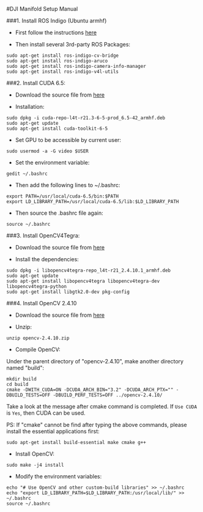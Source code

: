#DJI Manifold Setup Manual 

###1. Install ROS Indigo (Ubuntu armhf)

- First follow the instructions [here](http://wiki.ros.org/indigo/Installation/UbuntuARM)

- Then install several 3rd-party ROS Packages:
```
sudo apt-get install ros-indigo-cv-bridge
sudo apt-get install ros-indigo-aruco
sudo apt-get install ros-indigo-camera-info-manager
sudo apt-get install ros-indigo-v4l-utils
```

###2. Install CUDA 6.5: 

- Download the source file from [here](http://developer.download.nvidia.com/embedded/L4T/r21_Release_v3.0/cuda-repo-l4t-r21.3-6-5-prod_6.5-42_armhf.deb)

- Installation: 
```
sudo dpkg -i cuda-repo-l4t-r21.3-6-5-prod_6.5-42_armhf.deb
sudo apt-get update
sudo apt-get install cuda-toolkit-6-5
```

- Set GPU to be accessible by current user:

```
sudo usermod -a -G video $USER
```


- Set the environment variable:

```
gedit ~/.bashrc
```

- Then add the following lines to ~/.bashrc:

```
export PATH=/usr/local/cuda-6.5/bin:$PATH
export LD_LIBRARY_PATH=/usr/local/cuda-6.5/lib:$LD_LIBRARY_PATH
```


- Then source the .bashrc file again:

```
source ~/.bashrc
```

###3. Install OpenCV4Tegra:

- Download the source file from [here](http://developer.download.nvidia.com/embedded/OpenCV/L4T_21.2/libopencv4tegra-repo_l4t-r21_2.4.10.1_armhf.deb)

- Install the dependencies:
```
sudo dpkg -i libopencv4tegra-repo_l4t-r21_2.4.10.1_armhf.deb
sudo apt-get update
sudo apt-get install libopencv4tegra libopencv4tegra-dev libopencv4tegra-python
sudo apt-get install libgtk2.0-dev pkg-config
```

###4. Install OpenCV 2.4.10

- Download the source file from [here](https://sourceforge.net/projects/opencvlibrary/files/opencv-unix/2.4.10/opencv-2.4.10.zip/download)

- Unzip:

```
unzip opencv-2.4.10.zip
```

- Compile OpenCV:

Under the parent directory of "opencv-2.4.10", make another directory named "build":
```
mkdir build
cd build
cmake -DWITH_CUDA=ON -DCUDA_ARCH_BIN="3.2" -DCUDA_ARCH_PTX="" -DBUILD_TESTS=OFF -DBUILD_PERF_TESTS=OFF ../opencv-2.4.10/
```
Take a look at the message after cmake command is completed. If `Use CUDA` is `Yes`, then CUDA can be used.

PS: If "cmake" cannot be find after typing the above commands, please install the essential applications first:
```
sudo apt-get install build-essential make cmake g++
```

- Install OpenCV:
```
sudo make -j4 install
```

- Modify the environment variables:
```
echo "# Use OpenCV and other custom-build libraries" >> ~/.bashrc
echo "export LD_LIBRARY_PATH=$LD_LIBRARY_PATH:/usr/local/lib/" >> ~/.bashrc
source ~/.bashrc
```
